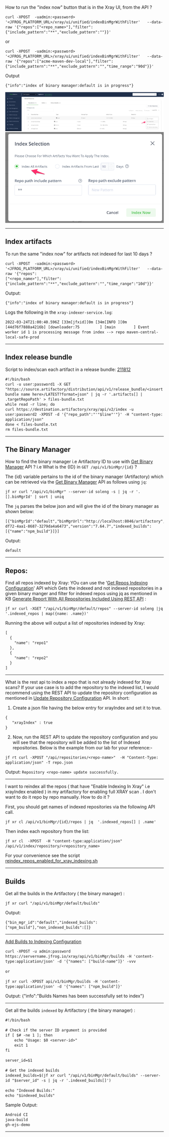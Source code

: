 

How to run the "index now" button that is in the Xray UI, from the API ?
```text
curl -XPOST  -uadmin:<password> '<JFROG_PLATFORM_URL>/xray/ui/unified/indexBinMgrWithFilter'   --data-raw '{"repos":["<repo_name>"],"filter":{"include_pattern":"**","exclude_pattern":""}}'
```
or
```text
curl -XPOST  -uadmin:<password> '<JFROG_PLATFORM_URL>/xray/ui/unified/indexBinMgrWithFilter'   --data-raw '{"repos":["acme-maven-dev-local"],"filter":{"include_pattern":"**","exclude_pattern":"","time_range":"90d"}}'
```
Output
```
{"info":"index of binary manager:default is in progress"}
```

![Index Now](index_now.png)
![Index Selection](index_selection.png)


---
## Index artifacts
To run the same  "index now" for artifacts not indexed for last 10 days ?
```text
curl -XPOST  -uadmin:<password> '<JFROG_PLATFORM_URL>/xray/ui/unified/indexBinMgrWithFilter'   --data-raw '{"repos":
["<repo_name>"],"filter":{"include_pattern":"**","exclude_pattern":"","time_range":"10d"}}'
```
Output:
```text
{"info":"index of binary manager:default is in progress"}
```

Logs the following in the `xray-indexer-service.log`:
```text
2022-03-24T21:00:40.596Z [33m[jfxid][0m [34m[INFO ][0m [44d76f7888a4216b] [downloader:75         ] [main        ] Event worker id 1 is processing message from index --> repo maven-central-local-safe-prod
```
---
## Index release bundle

Script to index/scan each artifact in a release bundle:
[211812](https://jfrog.lightning.force.com/lightning/r/EmailMessage/02s6900002io63OAAQ/view)
```text
#!/bin/bash
curl -u user:password1 -X GET "https://source.artifactory/distribution/api/v1/release_bundle/<insert bundle name here>/LATEST?format=json" | jq -r '.artifacts[] | .targetRepoPath' > files-bundle.txt
while read -r line; do
curl https://destination.artifactory/xray/api/v2/index -u user:password2 -XPOST -d '{"repo_path":"'"$line"'"}' -H "content-type: application/json"
done < files-bundle.txt
rm files-bundle.txt
```

---
## The Binary Manager
How to find the binary manager i.e Artifactory ID to use with [Get Binary Manager](https://jfrog.com/help/r/xray-rest-apis/get-binary-manager)  API ?
i.e What is the {ID} in `GET /api/v1/binMgr/{id}` ?

The {id} variable pertains to the id of the binary manager (Artifactory) which can be retrieved via the
[Get Binary Manager](https://jfrog.com/help/r/xray-rest-apis/get-binary-manager)  API as follows using `jq`:

```text
jf xr curl "/api/v1/binMgr" --server-id soleng -s | jq -r '.[].binMgrId' | sort | uniq
```
The `jq` parses the below json and will give the id of the binary manager as shown below:
```
[{"binMgrId":"default","binMgrUrl":"http://localhost:8046/artifactory","license_valid":true,"id":"dec445ed-df72-4aa1-8687-3279da4a6473","version":"7.64.7","indexed_builds":[{"name":"npm_build"}]}]
```

Output:
```text
default
```

---
## Repos:
Find all repos indexed by Xray:
YOu can  use the '[Get Repos Indexing Configuration](https://jfrog.com/help/r/jfrog-rest-apis/get-repos-indexing-configuration)' API
which Gets the indexed and not indexed repositories in a given binary manger and filter for indexed repos using jq
as mentioned in KB
[Generate Report With All Repositories Included Using REST API](https://jfrog.com/help/r/xray-generate-report-with-all-repositories-included-using-rest-api)
:
```text
jf xr curl -XGET "/api/v1/binMgr/default/repos" --server-id soleng |jq '.indexed_repos | map({name: .name})'
```

Running the above will output a list of  repositories indexed by Xray:

```text
[
  {
    "name": "repo1"
  },
  {
    "name": "repo2"
  }
]
```
---

What is the rest api to index a repo that is not already indexed for Xray scans?
If your use case is to add the repository to the indexed list, I would recommend using the REST API to update the
repository configuration as mentioned in [Update Repository Configuration](https://jfrog.com/help/r/jfrog-rest-apis/update-repository-configuration)  API.
In short:
1. Create a json file having the below entry for xrayIndex and set it to true.
```text   
{
   "xrayIndex" : true
}
```
2. Now, run the REST API to update the repository configuration and you will see that the repository will be added to the list of Indexed repositories. Below is the example from our lab for your reference:-
```text 
jf rt curl -XPOST "/api/repositories/<repo-name>"  -H "Content-Type: application/json" -T repo.json  
```  
Output:
`Repository <repo-name> update successfully.`

---
I want to reindex all the repos ( that have "Enable Indexing In Xray" i.e xrayIndex  enabled ) in my artifactory for 
enabling full XRAY scan . I don't want to do it repo by repo manually. How to do it ?

First, you should get names of indexed repositories via the following API call.
```text
jf xr cl /api/v1/binMgr/{id}/repos | jq  '.indexed_repos[] | .name'
```

Then index each repository from the list:
```text
jf xr cl  -XPOST  -H "content-type:application/json" /api/v1/index/repository/<repository_name>
```

For your convenience see the script [reindex_repos_enabled_for_xray_indexing.sh](reindex_repos_enabled_for_xray_indexing.sh)

---
## Builds
Get all the builds in the  Artifactory ( the binary manager)  :
```text
jf xr curl "/api/v1/binMgr/default/builds"
```

Output:
```text
{"bin_mgr_id":"default","indexed_builds":["npm_build"],"non_indexed_builds":[]}
```
---
[Add Builds to Indexing Configuration](https://jfrog.com/help/r/xray-rest-apis/add-builds-to-indexing-configuration)
```text
curl -XPOST -u admin:password https://servername.jfrog.io/xray/api/v1/binMgr/builds -H 'content-type:application/json' -d '{"names": ["build-name"]}' -vvv

or

jf xr curl -XPOST api/v1/binMgr/builds -H 'content-type:application/json' -d '{"names": ["npm_build"]}'
```
Output:
{"info":"Builds Names has been successfully set to index"}

---
Get all the builds `indexed` by Artifactory ( the binary manager) :


```text
#!/bin/bash

# Check if the server ID argument is provided
if [ $# -ne 1 ]; then
    echo "Usage: $0 <server-id>"
    exit 1
fi

server_id=$1

# Get the indexed builds
indexed_builds=$(jf xr curl "/api/v1/binMgr/default/builds" --server-id "$server_id" -s | jq -r '.indexed_builds[]')

echo "Indexed Builds:"
echo "$indexed_builds"

```
Sample Output:
```text
Android CI
java-build
gh-ejs-demo
```
---





